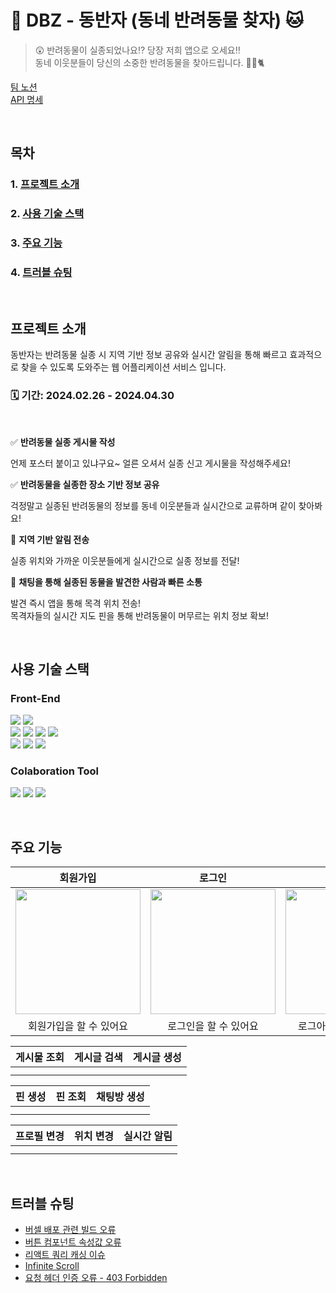 # 🐶 DBZ - 동반자 (동네 반려동물 찾자) 🐱

>😲 반려동물이 실종되었나요⁉️ 당장 저희 앱으로 오세요‼️ <br>
동네 이웃분들이 당신의 소중한 반려동물을 찾아드립니다. 🐶🪿🐈

<a href="https://www.notion.so/goo99/eaf12c76d5544be5b2c1e95fa9b49bdc">팀 노션</a>
<br>
<a href="https://documenter.getpostman.com/view/32901280/2sA2rDvL5y">API 명세</a>

<br>

## 목차
### 1. [프로젝트 소개](#프로젝트-소개) <br>
### 2. [사용 기술 스택](#사용-기술-스택) <br>
### 3. [주요 기능](#주요-기능) <br>
### 4. [트러블 슈팅](#트러블-슈팅)

<br>

## 프로젝트 소개
동반자는 반려동물 실종 시 지역 기반 정보 공유와 실시간 알림을 통해 빠르고 효과적으로 찾을 수 있도록 도와주는 웹 어플리케이션 서비스 입니다. <br>
### 🗓️ **기간: 2024.02.26 - 2024.04.30**
<br>

✅ **반려동물 실종 게시물 작성**

언제 포스터 붙이고 있냐구요~ 얼른 오셔서 실종 신고 게시물을 작성해주세요!

✅ **반려동물을 실종한 장소 기반 정보 공유**

걱정말고 실종된 반려동물의 정보를 동네 이웃분들과 실시간으로 교류하며 같이 찾아봐요!

🔔 **지역 기반 알림 전송**

실종 위치와 가까운 이웃분들에게 실시간으로 실종 정보를 전달!

💬 **채팅을 통해 실종된 동물을 발견한 사람과 빠른 소통**

발견 즉시 앱을 통해 목격 위치 전송!<br>
목격자들의 실시간 지도 핀을 통해 반려동물이 머무르는 위치 정보 확보!

<br>

## 사용 기술 스택

### Front-End

<img src="https://img.shields.io/badge/React-61DAFB?style=for-the-badge&logo=react&logoColor=black"> <img src="https://img.shields.io/badge/Type Script-3178C6?style=for-the-badge&logo=typescript&logoColor=white"> <br>
<img src="https://img.shields.io/badge/React Query-FF4154?style=for-the-badge&logo=reactquery&logoColor=white">
<img src="https://img.shields.io/badge/Axios-5A29E4?style=for-the-badge&logo=axios&logoColor=white">
<img src="https://img.shields.io/badge/React router-CA4245?style=for-the-badge&logo=reactrouter&logoColor=white">
<img src="https://img.shields.io/badge/Recoil-3578E5?style=for-the-badge&logo=recoil&logoColor=white">
<br>
<img src="https://img.shields.io/badge/Tailwind CSS-06B6D4?style=for-the-badge&logo=tailwindcss&logoColor=white">
<img src="https://img.shields.io/badge/Daisy UI-5A0EF8?style=for-the-badge&logo=daisyui&logoColor=white">
<img src="https://img.shields.io/badge/Firebase-FFCA28?style=for-the-badge&logo=firebase&logoColor=black">

### Colaboration Tool

<img src="https://img.shields.io/badge/Github-000000?style=for-the-badge&logo=github&logoColor=white"> <img src="https://img.shields.io/badge/Slack-4A154B?style=for-the-badge&logo=slack&logoColor=white"> <img src="https://img.shields.io/badge/Notion-000000?style=for-the-badge&logo=notion&logoColor=white">

<br>

## 주요 기능

|회원가입|로그인|로그아웃|
|:---:|:---:|:---:|
|<img src="https://github.com/SamCoMo/DBZ-Front-End/assets/114340740/03329e0f-a43a-4aa1-b66a-d2dac7f8240d" width="200px"></img>|<img src="https://github.com/SamCoMo/DBZ-Front-End/assets/114340740/4e81e39e-331c-4731-b84e-049a19b05547" width="200px"></img>|<img src="https://github.com/SamCoMo/DBZ-Front-End/assets/114340740/abb9cdef-11a1-41c3-8ea1-3d4e88653ea5" width="200px"></img>|
|회원가입을 할 수 있어요|로그인을 할 수 있어요|로그아웃을 할 수 있어요|

|게시물 조회|게시글 검색|게시글 생성|
|:---:|:---:|:---:|
||||
||||

|핀 생성|핀 조회|채팅방 생성|
|:---:|:---:|:---:|
||||
||||

|프로필 변경|위치 변경|실시간 알림|
|:---:|:---:|:---:|
||||
||||

<br>

## 트러블 슈팅

- <a href="https://www.notion.so/goo99/c1116ba0681a4f2da26b223c44eb6d64?pvs=4">버셀 배포 관련 빌드 오류</a>
- <a href="https://www.notion.so/goo99/bca852ef87474ac6b1eabfd0780dae0c?pvs=4">버튼 컴포넌트 속성값 오류</a>
- <a href="https://www.notion.so/goo99/React-Query-7be85c9b02e7413595248de9f206a34e?pvs=4">리액트 쿼리 캐싱 이슈</a>
- <a href="https://www.notion.so/goo99/Infinite-Scroll-c76eb9f997804707a39b0b51d2aac10a?pvs=4">Infinite Scroll</a>
- <a href="https://www.notion.so/goo99/403-Forbidden-88e5cbf44c3f448ca1914b611271f70b?pvs=4">요청 헤더 인증 오류 - 403 Forbidden</a>
